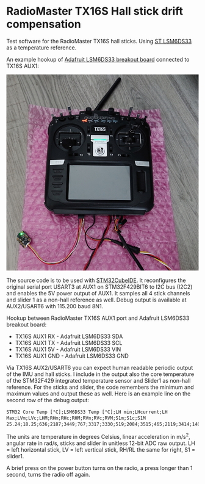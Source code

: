 # RadioMaster TX16S Hall stick drift compensation

Test software for the RadioMaster TX16S hall sticks. Using [ST LSM6DS33](https://www.st.com/en/mems-and-sensors/lsm6ds33.html) as a temperature reference.

An example hookup of [Adafruit LSM6DS33 breakout board](https://www.adafruit.com/product/4480) connected to TX16S AUX1:

<img src="media/TX16S_LSM6DS33_hookup.jpg">

The source code is to be used with [STM32CubeIDE](https://www.st.com/en/development-tools/stm32cubeide.html). It reconfigures the original serial port USART3 at AUX1 on STM32F429BIT6 to I2C bus (I2C2) and enables the 5V power output of AUX1. It samples all 4 stick channels and slider 1 as a non-hall reference as well. Debug output is available at AUX2/USART6 with 115.200 baud 8N1.

Hookup between RadioMaster TX16S AUX1 port and Adafruit LSM6DS33 breakout board:

* TX16S AUX1 RX - Adafruit LSM6DS33 SDA
* TX16S AUX1 TX - Adafruit LSM6DS33 SCL
* TX16S AUX1 5V - Adafruit LSM6DS33 VIN
* TX16S AUX1 GND - Adafruit LSM6DS33 GND

Via TX16S AUX2/USART6 you can expect human readable periodic output of the IMU and hall sticks. I include in the output also the core temperature of the STM32F429 integrated temperature sensor and Slider1 as non-hall reference. For the sticks and slider, the code remembers the minimum and maximum values and output these as well. Here is an example line on the second row of the debug output:
```
STM32 Core Temp [°C];LSM6DS33 Temp [°C];LH min;LHcurrent;LH Max;LVm;LVc;LHM;RHm;RHc;RHM;RVm;RVc;RVM;S1m;S1c;S1M
25.24;18.25;636;2187;3449;767;3317;3330;519;2084;3515;465;2119;3414;1403;2077;2623
```
The units are temperature in degrees Celsius, linear acceleration in m/s<sup>2</sup>, angular rate in rad/s, sticks and slider in unitless 12-bit ADC raw output.
LH = left horizontal stick, LV = left vertical stick, RH/RL the same for right, S1 = slider1.

A brief press on the power button turns on the radio, a press longer than 1 second, turns the radio off again.
